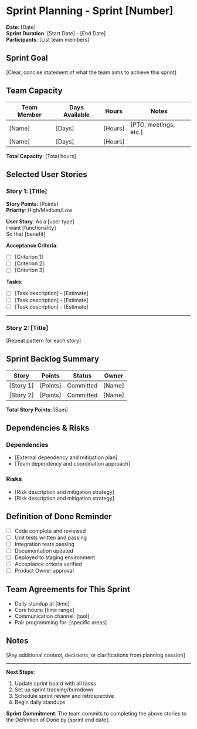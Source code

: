 # Sprint Planning - Sprint [Number]

**Date**: [Date]  
**Sprint Duration**: [Start Date] - [End Date]  
**Participants**: [List team members]

## Sprint Goal

[Clear, concise statement of what the team aims to achieve this sprint]

## Team Capacity

| Team Member | Days Available | Hours | Notes |
|------------|---------------|-------|-------|
| [Name] | [Days] | [Hours] | [PTO, meetings, etc.] |
| [Name] | [Days] | [Hours] | |

**Total Capacity**: [Total hours]

## Selected User Stories

### Story 1: [Title]
**Story Points**: [Points]  
**Priority**: High/Medium/Low

**User Story**:
As a [user type]  
I want [functionality]  
So that [benefit]

**Acceptance Criteria**:
- [ ] [Criterion 1]
- [ ] [Criterion 2]
- [ ] [Criterion 3]

**Tasks**:
- [ ] [Task description] - [Estimate]
- [ ] [Task description] - [Estimate]
- [ ] [Task description] - [Estimate]

---

### Story 2: [Title]
[Repeat pattern for each story]

## Sprint Backlog Summary

| Story | Points | Status | Owner |
|-------|--------|--------|-------|
| [Story 1] | [Points] | Committed | [Name] |
| [Story 2] | [Points] | Committed | [Name] |

**Total Story Points**: [Sum]

## Dependencies & Risks

### Dependencies
- [External dependency and mitigation plan]
- [Team dependency and coordination approach]

### Risks
- [Risk description and mitigation strategy]
- [Risk description and mitigation strategy]

## Definition of Done Reminder

- [ ] Code complete and reviewed
- [ ] Unit tests written and passing
- [ ] Integration tests passing
- [ ] Documentation updated
- [ ] Deployed to staging environment
- [ ] Acceptance criteria verified
- [ ] Product Owner approval

## Team Agreements for This Sprint

- Daily standup at [time]
- Core hours: [time range]
- Communication channel: [tool]
- Pair programming for: [specific areas]

## Notes

[Any additional context, decisions, or clarifications from planning session]

---

**Next Steps**:
1. Update sprint board with all tasks
2. Set up sprint tracking/burndown
3. Schedule sprint review and retrospective
4. Begin daily standups

**Sprint Commitment**: The team commits to completing the above stories to the Definition of Done by [sprint end date].